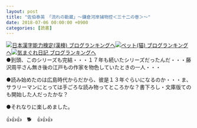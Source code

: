 ```yaml
---
layout: post
title: "佐伯泰英　「流れの勘蔵」～鎌倉河岸捕物控＜三十二の巻＞～"
date: 2018-07-06 00:00:00 +0900
categories: [読書]
---
```


[![](/syuusyuu9701/assets/images/佐伯泰英-「流れの勘蔵」～鎌倉河岸捕物控＜三十二の巻＞～-br_c_3028_1.gif)](http://blog.with2.net/link.php?1659096:3028 "日本漢字能力検定(漢検) ブログランキングへ")[日本漢字能力検定(漢検) ブログランキングへ](http://blog.with2.net/link.php?1659096:3028)[![](/syuusyuu9701/assets/images/佐伯泰英-「流れの勘蔵」～鎌倉河岸捕物控＜三十二の巻＞～-br_c_1348_1.gif)](http://blog.with2.net/link.php?1659096:1348 "ペット(猫) ブログランキングへ")[ペット(猫) ブログランキングへ](http://blog.with2.net/link.php?1659096:1348)[![](/syuusyuu9701/assets/images/佐伯泰英-「流れの勘蔵」～鎌倉河岸捕物控＜三十二の巻＞～-br_c_9257_1.gif)](http://blog.with2.net/link.php?1659096:9257 "気まぐれ日記 ブログランキングへ")[気まぐれ日記 ブログランキングへ](http://blog.with2.net/link.php?1659096:9257)  
●到頭、このシリーズも完結・・・１７年も続いたシリーズだったんだ・・・藤沢周平さん無き後の江戸もの作家を物色していたときの一人・・・  
  
●読み始めたのは広島時代からだから、彼是１３年ぐらいになるのか・・・ま、サラリーマンにとっては手ごろな読み物ってところかな？書下ろし・文庫版てのも開始した人だったかな？  
  
●それなりに楽しめました。  
  
👍👍👍　🐕　👍👍👍　  
  